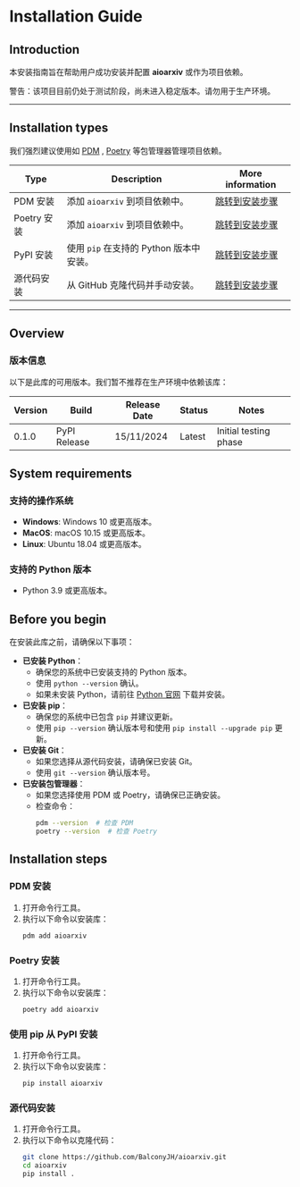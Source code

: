# Installation Guide

## Introduction

本安装指南旨在帮助用户成功安装并配置 **aioarxiv** 或作为项目依赖。

<warning>
警告：该项目目前仍处于测试阶段，尚未进入稳定版本。请勿用于生产环境。
</warning>

---

## Installation types

我们强烈建议使用如 [PDM](https://pdm-project.org/) , [Poetry](https://python-poetry.org/)
等包管理器管理项目依赖。

| **Type**  | **Description**             | **More information**           |
|-----------|-----------------------------|--------------------------------|
| PDM 安装    | 添加 `aioarxiv` 到项目依赖中。       | [跳转到安装步骤](#installation-steps) |
| Poetry 安装 | 添加 `aioarxiv` 到项目依赖中。       | [跳转到安装步骤](#installation-steps) |
| PyPI 安装   | 使用 `pip` 在支持的 Python 版本中安装。 | [跳转到安装步骤](#installation-steps) |
| 源代码安装     | 从 GitHub 克隆代码并手动安装。         | [跳转到安装步骤](#installation-steps) |

---

## Overview

### 版本信息

以下是此库的可用版本。我们暂不推荐在生产环境中依赖该库：

| **Version** | **Build**    | **Release Date** | **Status** | **Notes**             |
|-------------|--------------|------------------|------------|-----------------------|
| 0.1.0       | PyPI Release | 15/11/2024       | Latest     | Initial testing phase |

## System requirements

### 支持的操作系统

- **Windows**: Windows 10 或更高版本。
- **MacOS**: macOS 10.15 或更高版本。
- **Linux**: Ubuntu 18.04 或更高版本。

### 支持的 Python 版本

- Python 3.9 或更高版本。

## Before you begin

在安装此库之前，请确保以下事项：

- **已安装 Python**：
    - 确保您的系统中已安装支持的 Python 版本。
    - 使用 `python --version` 确认。
    - 如果未安装
      Python，请前往 [Python 官网](https://www.python.org/downloads/release/python-3920/)
      下载并安装。
- **已安装 pip**：
    - 确保您的系统中已包含 `pip` 并建议更新。
    - 使用 `pip --version` 确认版本号和使用 `pip install --upgrade pip` 更新。
- **已安装 Git**：
    - 如果您选择从源代码安装，请确保已安装 Git。
    - 使用 `git --version` 确认版本号。
- **已安装包管理器**：
    - 如果您选择使用 PDM 或 Poetry，请确保已正确安装。
    - 检查命令：
      ```bash
      pdm --version  # 检查 PDM
      poetry --version  # 检查 Poetry
      ```

## Installation steps

### PDM 安装

1. 打开命令行工具。
2. 执行以下命令以安装库：
   ```bash
   pdm add aioarxiv
   ```

### Poetry 安装

1. 打开命令行工具。
2. 执行以下命令以安装库：
   ```bash
   poetry add aioarxiv
   ```

### 使用 pip 从 PyPI 安装

1. 打开命令行工具。
2. 执行以下命令以安装库：
   ```bash
   pip install aioarxiv
    ```

### 源代码安装

1. 打开命令行工具。
2. 执行以下命令以克隆代码：
   ```bash
   git clone https://github.com/BalconyJH/aioarxiv.git
   cd aioarxiv
   pip install .
   ```
   